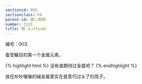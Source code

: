 ```yaml
---
sectionid: 003
sectionclass: h4
parent-id: 第二周期
number: 3121
title: 锂（Lithium）
---
```

编号：003.

备受瞩目的第一个金属元素。

{% highlight html %}
没有谁期待过金属吧？
{% endhighlight %}

放在吵吵嚷嚷的碱金属里实在是乖巧过头了的孩子。